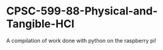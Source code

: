 # CPSC-599-88-Physical-and-Tangible-HCI
A compilation of work done with python on the raspberry pi! 
